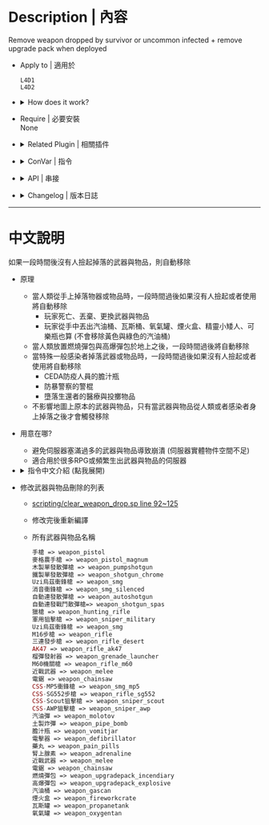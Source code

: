 # Description | 內容
Remove weapon dropped by survivor or uncommon infected + remove upgrade pack when deployed

* Apply to | 適用於
	```
	L4D1
	L4D2
	```

* <details><summary>How does it work?</summary>

	* When weapons/items dropped by survivor or by uncommon infected.
		* If no one pick up weapons or items, they will be removed after the certain time passed
		* Will not remove Scavenge Gascan/cola/gnome.
	* When surivior deployed upgrade packs on the gound.
		* They will be removed after the certain time passed
	* Modify weapon/item delete list
		* [scripting/clear_weapon_drop.sp line 92~125](scripting/clear_weapon_drop.sp#L92-L125)
</details>

* Require | 必要安裝
<br/>None

* <details><summary>Related Plugin | 相關插件</summary>

	1. [l4d_drop](/l4d_drop): Allows players to drop the weapon they are holding
		> 玩家可自行丟棄手中的武器
</details>

* <details><summary>ConVar | 指令</summary>

	* cfg/sourcemod/clear_weapon_drop.cfg
		```php
		// Time in seconds to remove weapon after dropped by survivor. (0=off)
		sm_drop_clear_survivor_weapon_time "60"

		// Time in seconds to remove weapon after dropped by uncommon infected. (0=off)
		sm_drop_clear_infected_weapon_time "180"

		// Time in seconds to remove upgrade pack after deployed on the ground. (0=off)
		sm_drop_clear_ground_upgrade_pack_time "60"

		// If 1, remove gnome after dropped by survivor.
		sm_drop_clear_survivor_weapon_gnome "0"

		// If 1, remove cola bottles after dropped by survivor.
		sm_drop_clear_survivor_weapon_cola_bottles "0"
		```
</details>

* <details><summary>API | 串接</summary>

	```c
	/**
	* @brief Remove weapon if no one picks up after a short time. (time depending on the convar you set)
	*
	* @param weapon        weapon index to be removed
	*
	* @return              nothing
	*/
	native void Timer_Delete_Weapon(int weapon);
	```
</details>

* <details><summary>Changelog | 版本日誌</summary>

	* v3.2 (2025-1-30)
		* Optimize code

	* v3.1 (2023-5-10)
		* Will not remove Scavenge Gascan.
		* Optimize code and improve performance

	* v3.0 (2023-1-28)
		* Remove weapon after dropped by uncommon infected.

	* v2.9
		* [AlliedModder Post](https://forums.alliedmods.net/showpost.php?p=2731634&postcount=19)
		* Remake Code
		* Remove gnome and cola
		* Create Native
		* Use EntIndexToEntRef and EntRefToEntIndex to remove entity safely
		* Remove upgrade pack after deployed on the ground

	* v1.7
		* [Original Plugin by AK978](https://forums.alliedmods.net/showthread.php?p=2638375)
</details>

- - - -
# 中文說明
如果一段時間後沒有人撿起掉落的武器與物品，則自動移除

* 原理
    * 當人類從手上掉落物器或物品時，一段時間過後如果沒有人撿起或者使用將自動移除
		* 玩家死亡、丟棄、更換武器與物品
		* 玩家從手中丟出汽油桶、瓦斯桶、氧氣罐、煙火盒、精靈小矮人、可樂瓶也算 (不會移除黃色與綠色的汽油桶)
	* 當人類放置燃燒彈包與高爆彈包於地上之後，一段時間過後將自動移除
    * 當特殊一般感染者掉落武器或物品時，一段時間過後如果沒有人撿起或者使用將自動移除
		* CEDA防疫人員的膽汁瓶
		* 防暴警察的警棍
		* 墮落生還者的醫療與投擲物品
	* 不影響地圖上原本的武器與物品，只有當武器與物品從人類或者感染者身上掉落之後才會觸發移除

* 用意在哪?
	* 避免伺服器塞滿過多的武器與物品導致崩潰 (伺服器實體物件空間不足)
    * 適合用於很多RPG或頻繁生出武器與物品的伺服器

* <details><summary>指令中文介紹 (點我展開)</summary>

	* cfg/sourcemod/clear_weapon_drop.cfg
		```php
		// 人類從手上掉落物器或物品時，一段時間過後如果沒有人撿起或者使用將自動移除 (0=不移除)
		sm_drop_clear_survivor_weapon_time "60"

		// 當特殊一般感染者掉落武器或物品時，一段時間過後如果沒有人撿起或者使用將自動移除 (0=不移除)
		sm_drop_clear_infected_weapon_time "180"

		// 人類放置燃燒彈包與高爆彈包於地上. X秒之後移除 (0=不移除)
		sm_drop_clear_ground_upgrade_pack_time "60"

		// 為1時，刪除掉落的精靈小矮人
		sm_drop_clear_survivor_weapon_gnome "0"

		// 為1時，刪除掉落的可樂瓶
		sm_drop_clear_survivor_weapon_cola_bottles "0"
		```
</details>

* 修改武器與物品刪除的列表
	* [scripting/clear_weapon_drop.sp line 92~125](scripting/clear_weapon_drop.sp#L92-L125)
	* 修改完後重新編譯

    * 所有武器與物品名稱
		```php
		手槍 => weapon_pistol
		麥格農手槍 => weapon_pistol_magnum
		木製單發散彈槍 => weapon_pumpshotgun
		鐵製單發散彈槍 => weapon_shotgun_chrome
		Uzi烏茲衝鋒槍 => weapon_smg
		消音衝鋒槍 => weapon_smg_silenced
		自動連發散彈槍 => weapon_autoshotgun
		自動連發戰鬥散彈槍=> weapon_shotgun_spas
		獵槍 => weapon_hunting_rifle
		軍用狙擊槍 => weapon_sniper_military
		Uzi烏茲衝鋒槍 => weapon_smg
		M16步槍 => weapon_rifle
		三連發步槍 => weapon_rifle_desert
		AK47 => weapon_rifle_ak47
		榴彈發射器 => weapon_grenade_launcher
		M60機關槍 => weapon_rifle_m60
		近戰武器 => weapon_melee
		電鋸 => weapon_chainsaw
		CSS-MP5衝鋒槍 => weapon_smg_mp5
		CSS-SG552步槍 => weapon_rifle_sg552
		CSS-Scout狙擊槍 => weapon_sniper_scout
		CSS-AWP狙擊槍 => weapon_sniper_awp
		汽油彈 => weapon_molotov
		土製炸彈 => weapon_pipe_bomb
		膽汁瓶 => weapon_vomitjar
		電擊器 => weapon_defibrillator
		藥丸 => weapon_pain_pills
		腎上腺素 => weapon_adrenaline
		近戰武器 => weapon_melee
		電鋸 => weapon_chainsaw
		燃燒彈包 => weapon_upgradepack_incendiary
		高爆彈包 => weapon_upgradepack_explosive
		汽油桶 => weapon_gascan
		煙火盒 => weapon_fireworkcrate
		瓦斯罐 => weapon_propanetank
		氧氣罐 => weapon_oxygentan
		```